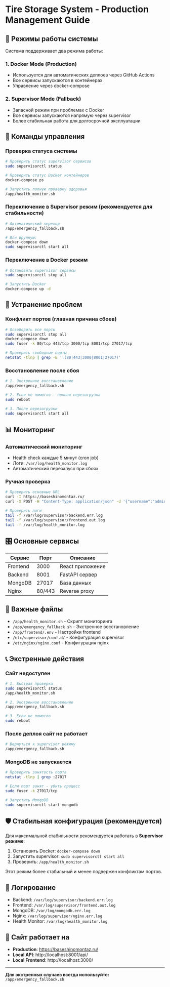 # Tire Storage System - Production Management Guide

## 🎯 Режимы работы системы

Система поддерживает два режима работы:

### 1. Docker Mode (Production)
- Используется для автоматических деплоев через GitHub Actions
- Все сервисы запускаются в контейнерах
- Управление через docker-compose

### 2. Supervisor Mode (Fallback)
- Запасной режим при проблемах с Docker
- Все сервисы запускаются напрямую через supervisor
- Более стабильная работа для долгосрочной эксплуатации

## 🚀 Команды управления

### Проверка статуса системы
```bash
# Проверить статус supervisor сервисов
sudo supervisorctl status

# Проверить статус Docker контейнеров
docker-compose ps

# Запустить полную проверку здоровья
/app/health_monitor.sh
```

### Переключение в Supervisor режим (рекомендуется для стабильности)
```bash
# Автоматический переход
/app/emergency_fallback.sh

# Или вручную:
docker-compose down
sudo supervisorctl start all
```

### Переключение в Docker режим
```bash
# Остановить supervisor сервисы
sudo supervisorctl stop all

# Запустить Docker
docker-compose up -d
```

## 🔧 Устранение проблем

### Конфликт портов (главная причина сбоев)
```bash
# Освободить все порты
sudo supervisorctl stop all
docker-compose down
sudo fuser -k 80/tcp 443/tcp 3000/tcp 8001/tcp 27017/tcp

# Проверить свободные порты
netstat -tlnp | grep -E ':(80|443|3000|8001|27017)'
```

### Восстановление после сбоя
```bash
# 1. Экстренное восстановление
/app/emergency_fallback.sh

# 2. Если не помогло - полная перезагрузка
sudo reboot

# 3. После перезагрузки
sudo supervisorctl start all
```

## 📊 Мониторинг

### Автоматический мониторинг
- Health check каждые 5 минут (cron job)
- Логи: `/var/log/health_monitor.log`
- Автоматический перезапуск при сбоях

### Ручная проверка
```bash
# Проверить основные URL
curl -I https://baseshinomontaz.ru/
curl -X POST -H "Content-Type: application/json" -d '{"username":"admin","password":"admin"}' http://localhost/api/login

# Проверить логи
tail -f /var/log/supervisor/backend.err.log
tail -f /var/log/supervisor/frontend.out.log
tail -f /var/log/health_monitor.log
```

## 🎛️ Основные сервисы

| Сервис | Порт | Описание |
|--------|------|----------|
| Frontend | 3000 | React приложение |
| Backend | 8001 | FastAPI сервер |
| MongoDB | 27017 | База данных |
| Nginx | 80/443 | Reverse proxy |

## 🔑 Важные файлы

- `/app/health_monitor.sh` - Скрипт мониторинга
- `/app/emergency_fallback.sh` - Экстренное восстановление
- `/app/frontend/.env` - Настройки frontend
- `/etc/supervisor/conf.d/` - Конфигурация supervisor
- `/etc/nginx/nginx.conf` - Конфигурация nginx

## 📞 Экстренные действия

### Сайт недоступен
```bash
# 1. Быстрая проверка
sudo supervisorctl status
/app/health_monitor.sh

# 2. Экстренное восстановление
/app/emergency_fallback.sh

# 3. Если не помогло
sudo reboot
```

### После деплоя сайт не работает
```bash
# Вернуться к supervisor режиму
/app/emergency_fallback.sh
```

### MongoDB не запускается
```bash
# Проверить занятость порта
netstat -tlnp | grep :27017

# Если порт занят - убить процесс
sudo fuser -k 27017/tcp

# Запустить MongoDB
sudo supervisorctl start mongodb
```

## 🛡️ Стабильная конфигурация (рекомендуется)

Для максимальной стабильности рекомендуется работать в **Supervisor режиме**:

1. Остановить Docker: `docker-compose down`
2. Запустить supervisor: `sudo supervisorctl start all`
3. Проверить: `/app/health_monitor.sh`

Этот режим более стабильный и менее подвержен конфликтам портов.

## 📝 Логирование

- Backend: `/var/log/supervisor/backend.err.log`
- Frontend: `/var/log/supervisor/frontend.out.log`
- MongoDB: `/var/log/mongodb.err.log`
- Nginx: `/var/log/supervisor/nginx.err.log`
- Health Monitor: `/var/log/health_monitor.log`

## 🎯 Сайт работает на

- **Production**: https://baseshinomontaz.ru/
- **Local API**: http://localhost:8001/api/
- **Local Frontend**: http://localhost:3000/

---

**Для экстренных случаев всегда используйте:** `/app/emergency_fallback.sh`